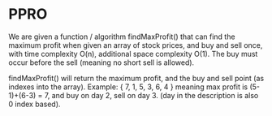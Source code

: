 # PPRO

We are given a function / algorithm findMaxProfit() that can find the maximum profit when given an array of stock prices, and buy and sell once, with time complexity O(n), additional space complexity O(1). The buy must occur before the sell (meaning no short sell is allowed).

findMaxProfit() will return the maximum profit, and the buy and sell point (as indexes into the array). Example: { 7, 1, 5, 3, 6, 4 } meaning max profit is (5-1)+(6-3) = 7, and buy on day 2, sell on day 3. (day in the description is also 0 index based).
